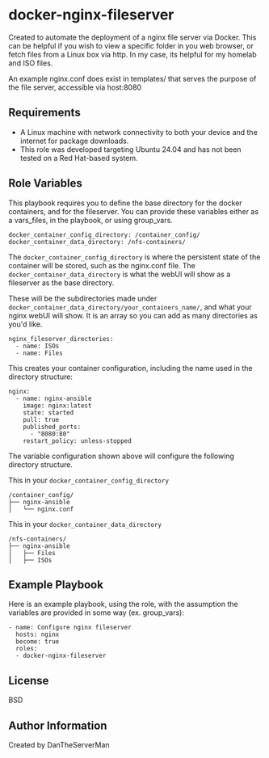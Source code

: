 docker-nginx-fileserver
=========

Created to automate the deployment of a nginx file server via Docker. This can be helpful if you wish to view a specific folder in you web browser, or fetch files from a Linux box via http. In my case, its helpful for my homelab and ISO files. 

An example nginx.conf does exist in templates/ that serves the purpose of the file server, accessible via host:8080

Requirements
------------

- A Linux machine with network connectivity to both your device and the internet for package downloads.
- This role was developed targeting Ubuntu 24.04 and has not been tested on a Red Hat-based system.

Role Variables
--------------

This playbook requires you to define the base directory for the docker containers, and for the fileserver. You can provide these variables either as a vars_files, in the playbook, or using group_vars.

```
docker_container_config_directory: /container_config/
docker_container_data_directory: /nfs-containers/
```
The ```docker_container_config_directory``` is where the persistent state of the container will be stored, such as the nginx.conf file. The ```docker_container_data_directory``` is what the webUI will show as a fileserver as the base directory.

These will be the subdirectories made under ```docker_container_data_directory/your_containers_name/```, and what your nginx webUI will show. It is an array so you can add as many directories as you'd like.
```
nginx_fileserver_directories:
  - name: ISOs
  - name: Files
```
This creates your container configuration, including the name used in the directory structure:
```
nginx:
  - name: nginx-ansible
    image: nginx:latest
    state: started
    pull: true
    published_ports:
      - "8080:80"
    restart_policy: unless-stopped
```

The variable configuration shown above will configure the following directory structure. 

This in your ```docker_container_config_directory```
```
/container_config/
├── nginx-ansible
│   └── nginx.conf
```
This in your ```docker_container_data_directory```
```
/nfs-containers/
├── nginx-ansible
│   ├── Files
│   ├── ISOs
```

Example Playbook
----------------

Here is an example playbook, using the role, with the assumption the variables are provided in some way (ex. group_vars):
```
- name: Configure nginx fileserver
  hosts: nginx 
  become: true
  roles:
  - docker-nginx-fileserver
```
License
-------

BSD

Author Information
------------------

Created by DanTheServerMan